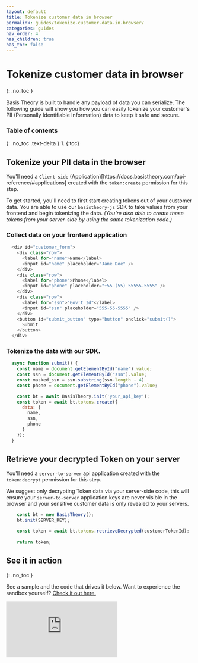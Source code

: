 ```yaml
---
layout: default
title: Tokenize customer data in browser
permalink: guides/tokenize-customer-data-in-browser/
categories: guides
nav_order: 4
has_children: true
has_toc: false
---
```

# Tokenize customer data in browser
{: .no_toc }

Basis Theory is built to handle any payload of data you can serialize. The following guide will show you how you can easily tokenize your customer's PII (Personally Identifiable Information) data to keep it safe and secure.

### Table of contents
{: .no_toc .text-delta }
1. 
{:toc}

## Tokenize your PII data in the browser

<span class="base-alert warning">
  <span>
    You'll need a <code>Client-side</code> (Application)[https://docs.basistheory.com/api-reference/#applications] created with the <code>token:create</code> permission for this step.
  </span>
</span>

To get started, you'll need to first start creating tokens out of your customer data. You are able to use our <code>basistheory-js</code> SDK to take values from your frontend and begin tokenizing the data. *(You're also able to create these tokens from your server-side by using the same tokenization code.)*

### Collect data on your frontend application

```js
  <div id="customer_form">
    <div class="row">
      <label for="name">Name</label>
      <input id="name" placeholder="Jane Doe" />
    </div>
    <div class="row">
      <label for="phone">Phone</label>
      <input id="phone" placeholder="+55 (55) 55555-5555" />
    </div>
    <div class="row">
      <label for="ssn">"Gov't Id"</label>
      <input id="ssn" placeholder="555-55-5555" />
    </div>
    <button id="submit_button" type="button" onclick="submit()">
      Submit
    </button>
  </div>
```

### Tokenize the data with our SDK.

```js
  async function submit() {
    const name = document.getElementById("name").value;
    const ssn = document.getElementById("ssn").value;
    const masked_ssn = ssn.substring(ssn.length - 4)
    const phone = document.getElementById("phone").value;

    const bt = await BasisTheory.init('your_api_key');
    const token = await bt.tokens.create({
      data: {
        name,
        ssn,
        phone
      }
    });
  }
```

## Retrieve your decrypted Token on your server

<span class="base-alert warning">
  <span>
    You'll need a <code>server-to-server</code> api application created with the <code>token:decrypt</code> permission for this step.
  </span>
</span>

We suggest only decrypting Token data via your server-side code, this will ensure your <code>server-to-server</code> application keys are never visible in the browser and your sensitive customer data is only revealed to your servers.

```js
    const bt = new BasisTheory();
    bt.init(SERVER_KEY);

    const token = await bt.tokens.retrieveDecrypted(customerTokenId);
    
    return token;
```

## See it in action
{: .no_toc }

See a sample and the code that drives it below. Want to experience the sandbox yourself? [Check it out here.](https://codesandbox.io/s/tokenize-customer-data-ifqz0)

<div class="iframe-container">
  <iframe src="https://codesandbox.io/embed/tokenize-customer-data-ifqz0?fontsize=14&hidenavigation=1&theme=dark" class="iframe-code" allowfullscreen="" frameborder="0"></iframe>
</div>